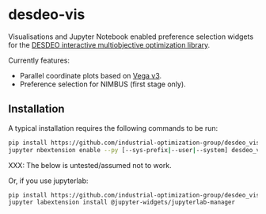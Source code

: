 # desdeo-vis

Visualisations and Jupyter Notebook enabled preference selection widgets for
the [DESDEO interactive multiobjective optimization library](https://github.com/industrial-optimization-group/pyDESDEO).

Currently features:
 * Parallel coordinate plots based on [Vega v3](https://vega.github.io/).
 * Preference selection for NIMBUS (first stage only).

## Installation

A typical installation requires the following commands to be run:

```bash
pip install https://github.com/industrial-optimization-group/desdeo_vis.git#egg=desdeo_vis
jupyter nbextension enable --py [--sys-prefix|--user|--system] desdeo_vis
```

XXX: The below is untested/assumed not to work.

Or, if you use jupyterlab:

```bash
pip install https://github.com/industrial-optimization-group/desdeo_vis.git#egg=desdeo_vis
jupyter labextension install @jupyter-widgets/jupyterlab-manager
```
